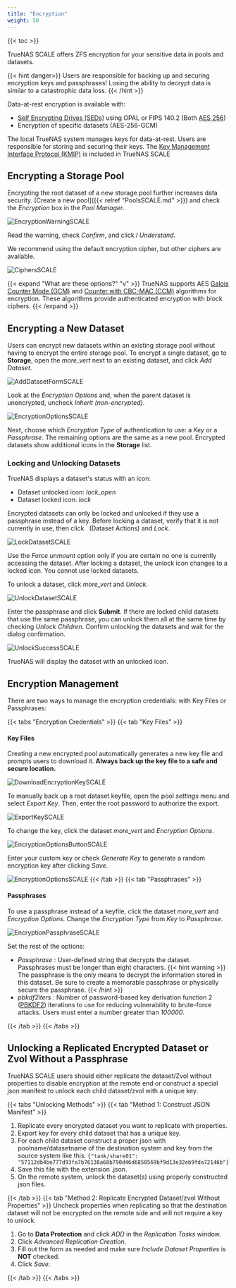 ```yaml
---
title: "Encryption"
weight: 50
---
```


{{< toc >}}

TrueNAS SCALE offers ZFS encryption for your sensitive data in pools and datasets.

{{< hint danger>}}
Users are responsible for backing up and securing encryption keys and passphrases!
Losing the ability to decrypt data is similar to a catastrophic data loss.
{{< /hint >}}

Data-at-rest encryption is available with:

+ [Self Encrypting Drives (SEDs)](https://www.snia.org/sites/default/education/tutorials/2009/fall/security/MichaelWillett-Self_Encrypting_Drives-FINAL.pdf) using OPAL or FIPS 140.2 (Both [AES 256](https://csrc.nist.gov/projects/cryptographic-standards-and-guidelines/archived-crypto-projects/aes-development))
+ Encryption of specific datasets (AES-256-GCM)

The local TrueNAS system manages keys for data-at-rest.
Users are responsible for storing and securing their keys.
The [Key Management Interface Protocol (KMIP)](https://docs.oasis-open.org/kmip/spec/v1.1/os/kmip-spec-v1.1-os.html) is included in TrueNAS SCALE

## Encrypting a Storage Pool

Encrypting the root dataset of a new storage pool further increases data security.
[Create a new pool]({{< relref "PoolsSCALE.md" >}}) and check the *Encryption* box in the *Pool Manager*.

![EncryptionWarningSCALE](/images/SCALE/EncryptionWarningSCALE.png "SCALE Encryption Warning")

Read the warning, check *Confirm*, and click *I Understand*.

We recommend using the default encryption cipher, but other ciphers are available.

![CiphersSCALE](/images/SCALE/CiphersSCALE.png "Choosing an encryption cipher")

{{< expand "What are these options?" "v" >}}
TrueNAS supports AES [Galois Counter Mode (GCM)](https://csrc.nist.gov/publications/detail/sp/800-38d/final) and [Counter with CBC-MAC (CCM)](https://tools.ietf.org/html/rfc3610) algorithms for encryption.
These algorithms provide authenticated encryption with block ciphers.
{{< /expand >}}

## Encrypting a New Dataset

Users can encrypt new datasets within an existing storage pool without having to encrypt the entire storage pool.
To encrypt a single dataset, go to **Storage**, open the <i class="material-icons" aria-hidden="true" title="Options">more_vert</i> next to an existing dataset, and click *Add Dataset*.

![AddDatasetFormSCALE](/images/SCALE/AddDatasetFormSCALE.png "New Dataset Options")

Look at the *Encryption Options* and, when the parent dataset is unencrypted, uncheck *Inherit (non-encrypted)*.

![EncryptionOptionsSCALE](/images/SCALE/EncryptionOptionsSCALE.png "Dataset Encryption Options")

Next, choose which *Encryption Type* of authentication to use: a *Key* or a *Passphrase*.
The remaining options are the same as a new pool.
Encrypted datasets show additional icons in the **Storage** list.

### Locking and Unlocking Datasets

TrueNAS displays a dataset's status with an icon:

* Dataset unlocked icon: <i class="material-icons" aria-hidden="true" title="<unlocked>">lock_open</i>
* Dataset locked icon: <i class="material-icons" aria-hidden="true" title="<locked>">lock</i>

Encrypted datasets can only be locked and unlocked if they use a passphrase instead of a key.
Before locking a dataset, verify that it is not currently in use, then click <i class="fa fa-ellipsis-v" aria-hidden="true" title="Options"></i>&nbsp; (Dataset Actions) and *Lock*.

![LockDatasetSCALE](/images/SCALE/LockDatasetSCALE.png "Dataset Locking Options")

Use the *Force unmount* option only if you are certain no one is currently accessing the dataset.
After locking a dataset, the unlock icon changes to a locked icon.
You cannot use locked datasets.

To unlock a dataset, click <i class="material-icons" aria-hidden="true" title="Options">more_vert</i> and *Unlock*.

![UnlockDatasetSCALE](/images/SCALE/UnlockDatasetSCALE.png "Dataset Unlock Options")

Enter the passphrase and click **Submit**. If there are locked child datasets that use the same passphrase, you can unlock them all at the same time by checking *Unlock Children*.
Confirm unlocking the datasets and wait for the dialog confirmation.

![UnlockSuccessSCALE](/images/SCALE/UnlockSuccessSCALE.png "Dataset Unlock Success")

TrueNAS will display the dataset with an unlocked icon.

## Encryption Management

There are two ways to manage the encryption credentials: with Key Files or Passphrases:

{{< tabs "Encryption Credentials" >}}
{{< tab "Key Files" >}}
#### Key Files

Creating a new encrypted pool automatically generates a new key file and prompts users to download it.
**Always back up the key file to a safe and secure location.**

![DownloadEncryptionKeySCALE](/images/SCALE/DownloadEncryptionKeySCALE.png "Encryption Backup Warning")

To manually back up a root dataset keyfile, open the pool <i class="material-icons" aria-hidden="true" title="Settings">settings</i> menu and select *Export Key*. Then, enter the root password to authorize the export.

![ExportKeySCALE](/images/SCALE/ExportKeySCALE.png "Export a Key")

To change the key, click the dataset <i class="material-icons" aria-hidden="true" title="Options">more_vert</i> and *Encryption Options*.

![EncryptionOptionsButtonSCALE](/images/SCALE/EncryptionOptionsButtonSCALE.png "Encryption Options")

Enter your custom key or check *Generate Key* to generate a random encryption key after clicking *Save*.

![EncryptionOptionsSCALE](/images/SCALE/EncryptionOptionsSCALE.png "Encryption Options Menu")
{{< /tab >}}
{{< tab "Passphrases" >}}
#### Passphrases

To use a passphrase instead of a keyfile, click the dataset <i class="material-icons" aria-hidden="true" title="Options">more_vert</i> and *Encryption Options*.
Change the *Encryption Type* from *Key* to *Passphrase*.

![EncryptionPassphraseSCALE](/images/SCALE/EncryptionPassphraseSCALE.png "Encryption Passphrase Options")

Set the rest of the options:
* *Passphrase* : User-defined string that decrypts the dataset. Passphrases must be longer than eight characters.
  {{< hint warning >}}
  The passphrase is the only means to decrypt the information stored in this dataset. Be sure to create a memorable passphrase or physically secure the passphrase.
  {{< /hint >}}
* *pbkdf2iters* : Number of password-based key derivation function 2 ([PBKDF2](https://tools.ietf.org/html/rfc2898#appendix-A.2)) iterations to use for reducing vulnerability to brute-force attacks. Users must enter a number greater than *100000*.

{{< /tab >}}
{{< /tabs >}}

## Unlocking a Replicated Encrypted Dataset or Zvol Without a Passphrase

TrueNAS SCALE users should either replicate the dataset/Zvol without properties to disable encryption at the remote end or construct a special json manifest to unlock each child dataset/zvol with a unique key.

{{< tabs "Unlocking Methods" >}}
{{< tab "Method 1: Construct JSON Manifest" >}}
1. Replicate every encrypted dataset you want to replicate with properties. 
2. Export key for every child dataset that has a unique key. 
3. For each child dataset construct a proper json with poolname/datasetname of the destination system and key from the source system like this: 
   `{"tank/share01": "57112db4be777d93fa7b76138a68b790d46d6858569bf9d13e32eb9fda72146b"}`
5. Save this file with the extension <file>.json<file>. 
6. On the remote system, unlock the dataset(s) using properly constructed <file>json<file> files.

{{< /tab >}}
{{< tab "Method 2: Replicate Encrypted Dataset/zvol Without Properties" >}}
Uncheck properties when replicating so that the destination dataset will not be encrypted on the remote side and will not require a key to unlock.
1. Go to **Data Protection** and click *ADD* in the *Replication Tasks* window.
2. Click *Advanced Replication Creation*.
3. Fill out the form as needed and make sure *Include Dataset Properties* is **NOT** checked.
4. Click *Save*.

{{< /tab >}}
{{< /tabs >}}
